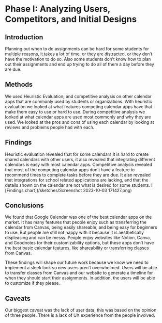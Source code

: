 # Phase I: Analyzing Users, Competitors, and Initial Designs

## Introduction
Planning out when to do assignments can be hard for some students for multiple reasons, it takes a lot of time, or they are distracted, or they don’t have the motivation to do so. Also some students don’t know how to plan out their assignments and end up trying to do all of them a day before they are due.

## Methods
We used Heuristic Evaluation, and competitive analysis on other calendar apps that are commonly used by students or organizations. With heuristic evaluation we looked at what features competing calendar apps have that make them easy to use or hard to use. During competitive analysis we looked at what calendar apps are used most commonly and why they are used. We looked at the pros and cons of using each calendar by looking at reviews and problems people had with each. 


## Findings
Heuristic evaluation revealed that for some calendars it is hard to create shared calendars with other users, it also revealed that integrating different calendars is easy with most calendar apps.
Competitive analysis revealed that most of the competing calendar apps don’t have a feature to recommend times to complete tasks before they are due. It also revealed that integrations for school related applications are lacking, and that the details shown on the calendar are not what is desired for some students. 
![Findings chart](/sketches/Screenshot 2023-10-03 171427.png)

## Conclusions

We found that Google Calendar was one of the best calendar apps on the market. It has many features that people enjoy such as transferring the calendar from Canvas, being easily shareable, and being easy for beginners to use. But people are still not happy with it because it is aesthetically displeasing and can be messy. People enjoy websites like Notion, Canva, and Goodnotes for their customizability options, but these apps don’t have the best basic calendar features, like shareability or transferring classes from Canvas. 

These findings will shape our future work because we know we need to implement a sleek look so new users aren’t overwhelmed. Users will be able to transfer classes from Canvas and our website to generate a timeline for when they should start their assignments. In addition, the users will be able to customize if they please.


## Caveats

Our biggest caveat was the lack of user data, this was based on the opinion of three people. There is a lack of UX experience from the people involved. 
